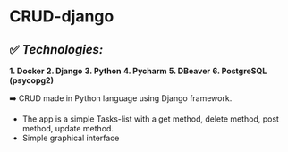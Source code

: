 # CRUD-django

## ✅ ***Technologies:***

**1. Docker**
**2. Django**
**3. Python**
**4. Pycharm**
**5. DBeaver**
**6. PostgreSQL (psycopg2)**

➡️ CRUD made in Python language using Django framework.
- The app is a simple Tasks-list with a get method, delete method, post method, update method.
- Simple graphical interface
